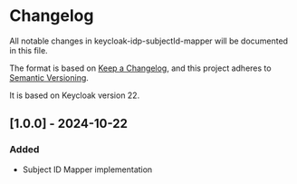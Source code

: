 # Changelog
All notable changes in keycloak-idp-subjectId-mapper will be documented in this file.

The format is based on [Keep a Changelog](https://keepachangelog.com/en/1.0.0/),
and this project adheres to [Semantic Versioning](https://semver.org/spec/v2.0.0.html).

It is based on Keycloak version 22.

## [1.0.0] - 2024-10-22
### Added
- Subject ID Mapper implementation
